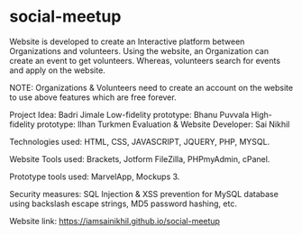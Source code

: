 # social-meetup


Website is developed to create an Interactive platform between Organizations and volunteers. Using the website, an Organization can create an event to get volunteers. Whereas, volunteers search for events and apply on the website. 

NOTE: Organizations & Volunteers need to create an account on the website to use above features which are free forever.

Project Idea: Badri Jimale 
Low-fidelity prototype: Bhanu Puvvala
High-fidelity prototype: Ilhan Turkmen
Evaluation & Website Developer: Sai Nikhil

Technologies used: HTML, CSS, JAVASCRIPT, JQUERY, PHP, MYSQL.

Website Tools used: Brackets, Jotform FileZilla, PHPmyAdmin, cPanel.

Prototype tools used: MarvelApp, Mockups 3.

Security measures: SQL Injection & XSS prevention for MySQL database using backslash escape strings, MD5 password hashing, etc.

Website link: https://iamsainikhil.github.io/social-meetup
